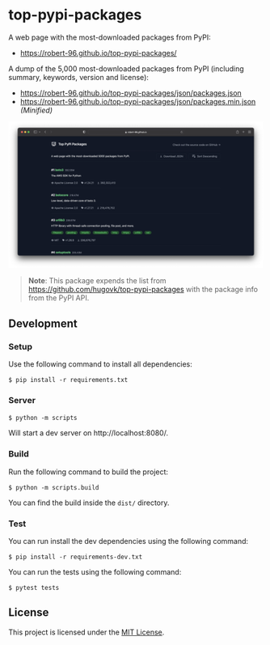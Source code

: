 # top-pypi-packages

A web page with the most-downloaded packages from PyPI:

* https://robert-96.github.io/top-pypi-packages/

A dump of the 5,000 most-downloaded packages from PyPI (including summary, keywords, version and license):

* https://robert-96.github.io/top-pypi-packages/json/packages.json
* https://robert-96.github.io/top-pypi-packages/json/packages.min.json *(Minified)*

![Screenshot](/screenshots/screenshot.png)

> **Note**: This package expends the list from https://github.com/hugovk/top-pypi-packages with the package info from the PyPI API.


## Development

### Setup

Use the following command to install all dependencies:

```
$ pip install -r requirements.txt
```

### Server

```
$ python -m scripts
```

Will start a dev server on http://localhost:8080/.

### Build

Run the following command to build the project:

```
$ python -m scripts.build
```

You can find the build inside the `dist/` directory.

### Test

You can run install the dev dependencies using the following command:

```
$ pip install -r requirements-dev.txt
```

You can run the tests using the following command:

```
$ pytest tests
```


## License

This project is licensed under the [MIT License](LICENSE).
